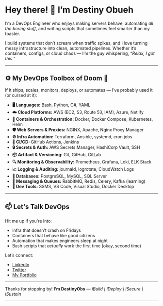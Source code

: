 # Hey there! 👋 I’m Destiny Obueh

I’m a DevOps Engineer who enjoys making servers behave, automating *all the boring stuff*, and writing scripts that sometimes feel smarter than my toaster.

I build systems that don’t scream when traffic spikes, and I love turning messy infrastructure into clean, automated pipelines. Whether it’s containers, configs, or cloud chaos — I’m the guy whispering, *“Relax, I got this.”*

---

## ⚙️ My DevOps Toolbox of Doom 💼

If it ships, scales, monitors, deploys, or automates — I’ve probably used it (or cursed at it):

* **🖥️ Languages:** Bash, Python, C#, YAML
* **☁️ Cloud Platforms:** AWS (EC2, S3, Route 53, IAM), Azure, Netlify
* **🐳 Containers & Orchestration:** Docker, Docker Compose, Kubernetes, Helm
* **🛡️ Web Servers & Proxies:** NGINX, Apache, Nginx Proxy Manager
* **⚙️ Infra Automation:** Terraform, Ansible, systemd, cron jobs
* **🚀 CI/CD:** GitHub Actions, Jenkins
* **🔒 Secrets & Auth:** AWS Secrets Manager, HashiCorp Vault, SSH
* **📦 Artifact & Versioning:** Git, GitHub, GitLab
* **🔍 Monitoring & Observability:** Prometheus, Grafana, Loki, ELK Stack
* **📈 Logging & Auditing:** journald, logrotate, CloudWatch Logs
* **🧠 Databases:** PostgreSQL, MySQL, SQL Server
* **📮 Messaging & Queues:** RabbitMQ, Redis, Celery, Kafka (learning)
* **🧰 Dev Tools:** SSMS, VS Code, Visual Studio, Docker Desktop

---

## 📫 Let's Talk DevOps

Hit me up if you're into:

* Infra that doesn’t crash on Fridays
* Containers that behave like good citizens
* Automation that makes engineers sleep at night
* Bash scripts that *actually* work the first time (okay, second time)

Let’s connect:

* [LinkedIn](https://www.linkedin.com/in/destinyobs/)
* [Twitter](https://twitter.com/DestinyObs)
* [My Portfolio](https://destinyobueh.netlify.app/)

---

Thanks for stopping by!
**I’m DestinyObs** — *iBuild | iDeploy | iSecure | iSustain* 

---
